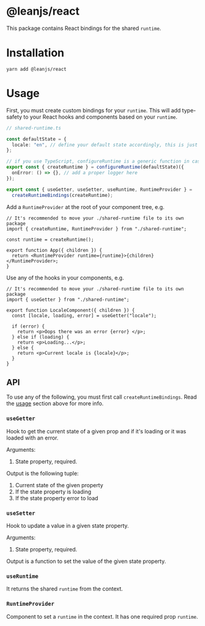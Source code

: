 # @leanjs/react

This package contains React bindings for the shared `runtime`.

# Installation

`yarn add @leanjs/react`

# Usage

First, you must create custom bindings for your `runtime`. This will add type-safety to your React hooks and components based on your `runtime`.

```ts
// shared-runtime.ts

const defaultState = {
  locale: "en", // define your default state accordingly, this is just an example
};

// if you use TypeScript, configureRuntime is a generic function in case you it
export const { createRuntime } = configureRuntime(defaultState)({
  onError: () => {}, // add a proper logger here
});

export const { useGetter, useSetter, useRuntime, RuntimeProvider } =
  createRuntimeBindings(createRuntime);
```

Add a `RuntimeProvider` at the root of your component tree, e.g.

```tsx
// It's recommended to move your ./shared-runtime file to its own package
import { createRuntime, RuntimeProvider } from "./shared-runtime";

const runtime = createRuntime();

export function App({ children }) {
  return <RuntimeProvider runtime={runtime}>{children}</RuntimeProvider>;
}
```

Use any of the hooks in your components, e.g.

```tsx
// It's recommended to move your ./shared-runtime file to its own package
import { useGetter } from "./shared-runtime";

export function LocaleComponent({ children }) {
  const [locale, loading, error] = useGetter("locale");

  if (error) {
    return <p>Oops there was an error {error} </p>;
  } else if (loading) {
    return <p>Loading...</p>;
  } else {
    return <p>Current locale is {locale}</p>;
  }
}
```

## API

To use any of the following, you must first call `createRuntimeBindings`. Read the [usage](#usage) section above for more info.

### `useGetter`

Hook to get the current state of a given prop and if it's loading or it was loaded with an error.

Arguments:

1. State property, required.

Output is the following tuple:

1. Current state of the given property
2. If the state property is loading
3. If the state property error to load

### `useSetter`

Hook to update a value in a given state property.

Arguments:

1. State property, required.

Output is a function to set the value of the given state property.

### `useRuntime`

It returns the shared `runtime` from the context.

### `RuntimeProvider`

Component to set a `runtime` in the context. It has one required prop `runtime`.

